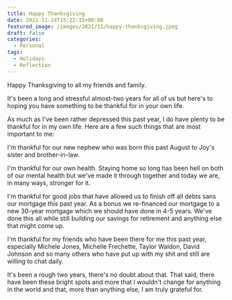 ```yaml
---
title: Happy Thanksgiving
date: 2021-11-24T15:22:15+00:00
featured_image: /images/2021/11/happy-thanksgiving.jpeg
draft: false
categories:
  - Personal
tags:
  - Holidays
  - Reflection
---
```


Happy Thanksgiving to all my friends and family.

It's been a long and stressful almost-two years for all of us but here's to hoping you have something to be thankful for in your own life.

As much as I've been rather depressed this past year, I do have plenty to be thankful for in my own life. Here are a few such things that are most important to me:

I'm thankful for our new nephew who was born this past August to Joy's sister and brother-in-law.

I'm thankful for our own health. Staying home so long has been hell on both of our mental health but we've made it through together and today we are, in many ways, stronger for it.

I'm thankful for good jobs that have allowed us to finish off all debts sans our mortgage this past year. As a bonus we re-financed our mortgage to a new 30-year mortgage which we should have done in 4-5 years. We've done this all while still building our savings for retirement and anything else that might come up.

I'm thankful for my friends who have been there for me this past year, especially Michele Jones, Michelle Frechette, Taylor Waldon, David Johnson and so many others who have put up with my shit and still are willing to chat daily.

It's been a rough two years, there's no doubt about that. That said, there have been these bright spots and more that I wouldn't change for anything in the world and that, more than anything else, I am truly grateful for.